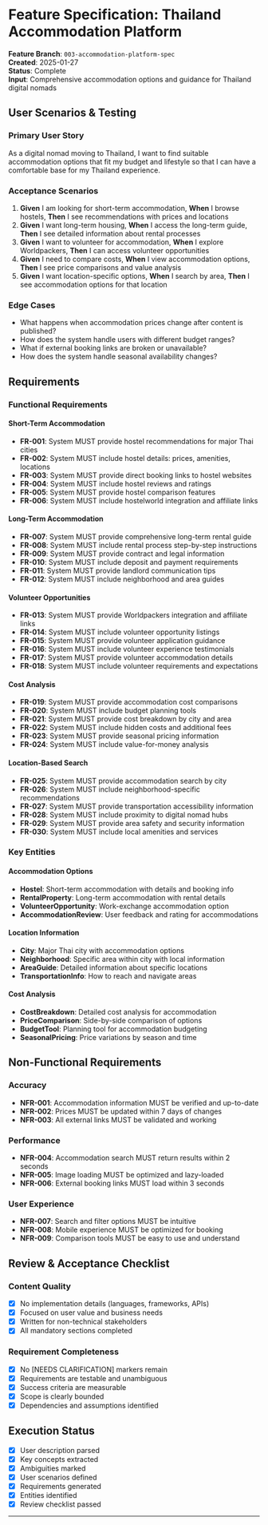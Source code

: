 # Feature Specification: Thailand Accommodation Platform

**Feature Branch**: `003-accommodation-platform-spec`  
**Created**: 2025-01-27  
**Status**: Complete  
**Input**: Comprehensive accommodation options and guidance for Thailand digital nomads

## User Scenarios & Testing

### Primary User Story
As a digital nomad moving to Thailand, I want to find suitable accommodation options that fit my budget and lifestyle so that I can have a comfortable base for my Thailand experience.

### Acceptance Scenarios
1. **Given** I am looking for short-term accommodation, **When** I browse hostels, **Then** I see recommendations with prices and locations
2. **Given** I want long-term housing, **When** I access the long-term guide, **Then** I see detailed information about rental processes
3. **Given** I want to volunteer for accommodation, **When** I explore Worldpackers, **Then** I can access volunteer opportunities
4. **Given** I need to compare costs, **When** I view accommodation options, **Then** I see price comparisons and value analysis
5. **Given** I want location-specific options, **When** I search by area, **Then** I see accommodation options for that location

### Edge Cases
- What happens when accommodation prices change after content is published?
- How does the system handle users with different budget ranges?
- What if external booking links are broken or unavailable?
- How does the system handle seasonal availability changes?

## Requirements

### Functional Requirements

#### Short-Term Accommodation
- **FR-001**: System MUST provide hostel recommendations for major Thai cities
- **FR-002**: System MUST include hostel details: prices, amenities, locations
- **FR-003**: System MUST provide direct booking links to hostel websites
- **FR-004**: System MUST include hostel reviews and ratings
- **FR-005**: System MUST provide hostel comparison features
- **FR-006**: System MUST include hostelworld integration and affiliate links

#### Long-Term Accommodation
- **FR-007**: System MUST provide comprehensive long-term rental guide
- **FR-008**: System MUST include rental process step-by-step instructions
- **FR-009**: System MUST provide contract and legal information
- **FR-010**: System MUST include deposit and payment requirements
- **FR-011**: System MUST provide landlord communication tips
- **FR-012**: System MUST include neighborhood and area guides

#### Volunteer Opportunities
- **FR-013**: System MUST provide Worldpackers integration and affiliate links
- **FR-014**: System MUST include volunteer opportunity listings
- **FR-015**: System MUST provide volunteer application guidance
- **FR-016**: System MUST include volunteer experience testimonials
- **FR-017**: System MUST provide volunteer accommodation details
- **FR-018**: System MUST include volunteer requirements and expectations

#### Cost Analysis
- **FR-019**: System MUST provide accommodation cost comparisons
- **FR-020**: System MUST include budget planning tools
- **FR-021**: System MUST provide cost breakdown by city and area
- **FR-022**: System MUST include hidden costs and additional fees
- **FR-023**: System MUST provide seasonal pricing information
- **FR-024**: System MUST include value-for-money analysis

#### Location-Based Search
- **FR-025**: System MUST provide accommodation search by city
- **FR-026**: System MUST include neighborhood-specific recommendations
- **FR-027**: System MUST provide transportation accessibility information
- **FR-028**: System MUST include proximity to digital nomad hubs
- **FR-029**: System MUST provide area safety and security information
- **FR-030**: System MUST include local amenities and services

### Key Entities

#### Accommodation Options
- **Hostel**: Short-term accommodation with details and booking info
- **RentalProperty**: Long-term accommodation with rental details
- **VolunteerOpportunity**: Work-exchange accommodation option
- **AccommodationReview**: User feedback and rating for accommodations

#### Location Information
- **City**: Major Thai city with accommodation options
- **Neighborhood**: Specific area within city with local information
- **AreaGuide**: Detailed information about specific locations
- **TransportationInfo**: How to reach and navigate areas

#### Cost Analysis
- **CostBreakdown**: Detailed cost analysis for accommodation
- **PriceComparison**: Side-by-side comparison of options
- **BudgetTool**: Planning tool for accommodation budgeting
- **SeasonalPricing**: Price variations by season and time

## Non-Functional Requirements

### Accuracy
- **NFR-001**: Accommodation information MUST be verified and up-to-date
- **NFR-002**: Prices MUST be updated within 7 days of changes
- **NFR-003**: All external links MUST be validated and working

### Performance
- **NFR-004**: Accommodation search MUST return results within 2 seconds
- **NFR-005**: Image loading MUST be optimized and lazy-loaded
- **NFR-006**: External booking links MUST load within 3 seconds

### User Experience
- **NFR-007**: Search and filter options MUST be intuitive
- **NFR-008**: Mobile experience MUST be optimized for booking
- **NFR-009**: Comparison tools MUST be easy to use and understand

## Review & Acceptance Checklist

### Content Quality
- [x] No implementation details (languages, frameworks, APIs)
- [x] Focused on user value and business needs
- [x] Written for non-technical stakeholders
- [x] All mandatory sections completed

### Requirement Completeness
- [x] No [NEEDS CLARIFICATION] markers remain
- [x] Requirements are testable and unambiguous
- [x] Success criteria are measurable
- [x] Scope is clearly bounded
- [x] Dependencies and assumptions identified

## Execution Status

- [x] User description parsed
- [x] Key concepts extracted
- [x] Ambiguities marked
- [x] User scenarios defined
- [x] Requirements generated
- [x] Entities identified
- [x] Review checklist passed

---
